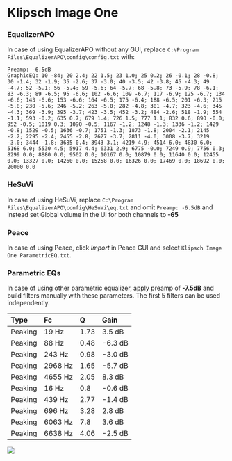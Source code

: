 # Klipsch Image One

### EqualizerAPO
In case of using EqualizerAPO without any GUI, replace `C:\Program Files\EqualizerAPO\config\config.txt`
with:
```
Preamp: -6.5dB
GraphicEQ: 10 -84; 20 2.4; 22 1.5; 23 1.0; 25 0.2; 26 -0.1; 28 -0.8; 30 -1.4; 32 -1.9; 35 -2.6; 37 -3.0; 40 -3.5; 42 -3.8; 45 -4.3; 49 -4.7; 52 -5.1; 56 -5.4; 59 -5.6; 64 -5.7; 68 -5.8; 73 -5.9; 78 -6.1; 83 -6.3; 89 -6.5; 95 -6.6; 102 -6.6; 109 -6.7; 117 -6.9; 125 -6.7; 134 -6.6; 143 -6.6; 153 -6.6; 164 -6.5; 175 -6.4; 188 -6.5; 201 -6.3; 215 -5.8; 230 -5.6; 246 -5.2; 263 -5.0; 282 -4.8; 301 -4.7; 323 -4.6; 345 -4.3; 369 -3.9; 395 -3.7; 423 -3.5; 452 -3.2; 484 -2.6; 518 -1.9; 554 -1.1; 593 -0.2; 635 0.7; 679 1.4; 726 1.5; 777 1.1; 832 0.6; 890 -0.0; 952 -0.5; 1019 0.3; 1090 -0.5; 1167 -1.2; 1248 -1.3; 1336 -1.2; 1429 -0.8; 1529 -0.5; 1636 -0.7; 1751 -1.3; 1873 -1.8; 2004 -2.1; 2145 -2.2; 2295 -2.4; 2455 -2.8; 2627 -3.7; 2811 -4.0; 3008 -3.7; 3219 -3.0; 3444 -1.8; 3685 0.4; 3943 3.1; 4219 4.9; 4514 6.0; 4830 6.0; 5168 6.0; 5530 4.5; 5917 4.4; 6331 2.9; 6775 -0.0; 7249 0.9; 7756 0.3; 8299 0.0; 8880 0.0; 9502 0.0; 10167 0.0; 10879 0.0; 11640 0.0; 12455 0.0; 13327 0.0; 14260 0.0; 15258 0.0; 16326 0.0; 17469 0.0; 18692 0.0; 20000 0.0
```

### HeSuVi
In case of using HeSuVi, replace `C:\Program Files\EqualizerAPO\config\HeSuVi\eq.txt` and omit `Preamp:
-6.5dB` and instead set Global volume in the UI for both channels to **-65**

### Peace
In case of using Peace, click *Import* in Peace GUI and select `Klipsch Image One ParametricEQ.txt`.

### Parametric EQs
In case of using other parametric equalizer, apply preamp of **-7.5dB** and build filters manually with
these parameters. The first 5 filters can be used independently.

| Type    | Fc      |    Q | Gain    |
|:--------|:--------|:-----|:--------|
| Peaking | 19 Hz   | 1.73 | 3.5 dB  |
| Peaking | 88 Hz   | 0.48 | -6.3 dB |
| Peaking | 243 Hz  | 0.98 | -3.0 dB |
| Peaking | 2968 Hz | 1.65 | -5.7 dB |
| Peaking | 4655 Hz | 2.05 | 8.3 dB  |
| Peaking | 16 Hz   | 0.8  | -0.6 dB |
| Peaking | 439 Hz  | 2.77 | -1.4 dB |
| Peaking | 696 Hz  | 3.28 | 2.8 dB  |
| Peaking | 6063 Hz | 7.8  | 3.6 dB  |
| Peaking | 6638 Hz | 4.06 | -2.5 dB |

![](https://raw.githubusercontent.com/jaakkopasanen/AutoEq/master/results/headphonecom/headphonecom/Klipsch%20Image%20One/Klipsch%20Image%20One.png)